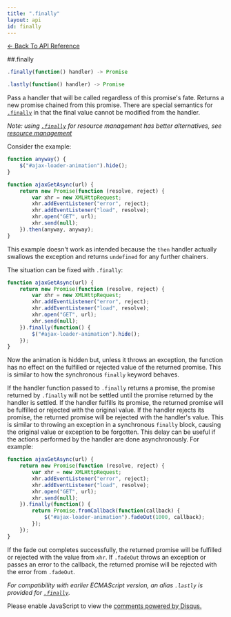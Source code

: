 ```yaml
---
title: ".finally"
layout: api
id: finally
---
```


[← Back To API Reference](/docs/api-reference.html)
<div class="api-code-section"><markdown>
##.finally

```js
.finally(function() handler) -> Promise
```
```js
.lastly(function() handler) -> Promise
```


Pass a handler that will be called regardless of this promise's fate. Returns a new promise chained from this promise. There are special semantics for [`.finally`](.) in that the final value cannot be modified from the handler.

*Note: using [`.finally`](.) for resource management has better alternatives, see [resource management](/docs/api/resource-management.html)*

Consider the example:

```js
function anyway() {
    $("#ajax-loader-animation").hide();
}

function ajaxGetAsync(url) {
    return new Promise(function (resolve, reject) {
        var xhr = new XMLHttpRequest;
        xhr.addEventListener("error", reject);
        xhr.addEventListener("load", resolve);
        xhr.open("GET", url);
        xhr.send(null);
    }).then(anyway, anyway);
}
```

This example doesn't work as intended because the `then` handler actually swallows the exception and returns `undefined` for any further chainers.

The situation can be fixed with `.finally`:

```js
function ajaxGetAsync(url) {
    return new Promise(function (resolve, reject) {
        var xhr = new XMLHttpRequest;
        xhr.addEventListener("error", reject);
        xhr.addEventListener("load", resolve);
        xhr.open("GET", url);
        xhr.send(null);
    }).finally(function() {
        $("#ajax-loader-animation").hide();
    });
}
```

Now the animation is hidden but, unless it throws an exception, the function has no effect on the fulfilled or rejected value of the returned promise.  This is similar to how the synchronous `finally` keyword behaves.

If the handler function passed to `.finally` returns a promise, the promise returned by `.finally` will not be settled until the promise returned by the handler is settled.  If the handler fulfills its promise, the returned promise will be fulfilled or rejected with the original value.  If the handler rejects its promise, the returned promise will be rejected with the handler's value.  This is similar to throwing an exception in a synchronous `finally` block, causing the original value or exception to be forgotten.  This delay can be useful if the actions performed by the handler are done asynchronously.  For example:

```js
function ajaxGetAsync(url) {
    return new Promise(function (resolve, reject) {
        var xhr = new XMLHttpRequest;
        xhr.addEventListener("error", reject);
        xhr.addEventListener("load", resolve);
        xhr.open("GET", url);
        xhr.send(null);
    }).finally(function() {
        return Promise.fromCallback(function(callback) {
            $("#ajax-loader-animation").fadeOut(1000, callback);
        });
    });
}
```

If the fade out completes successfully, the returned promise will be fulfilled or rejected with the value from `xhr`.  If `.fadeOut` throws an exception or passes an error to the callback, the returned promise will be rejected with the error from `.fadeOut`.

*For compatibility with earlier ECMAScript version, an alias `.lastly` is provided for [`.finally`](.).*
</markdown></div>

<div id="disqus_thread"></div>
<script type="text/javascript">
    var disqus_title = ".finally";
    var disqus_shortname = "bluebirdjs";
    var disqus_identifier = "disqus-id-finally";
    
    (function() {
        var dsq = document.createElement("script"); dsq.type = "text/javascript"; dsq.async = true;
        dsq.src = "//" + disqus_shortname + ".disqus.com/embed.js";
        (document.getElementsByTagName("head")[0] || document.getElementsByTagName("body")[0]).appendChild(dsq);
    })();
</script>
<noscript>Please enable JavaScript to view the <a href="https://disqus.com/?ref_noscript" rel="nofollow">comments powered by Disqus.</a></noscript>